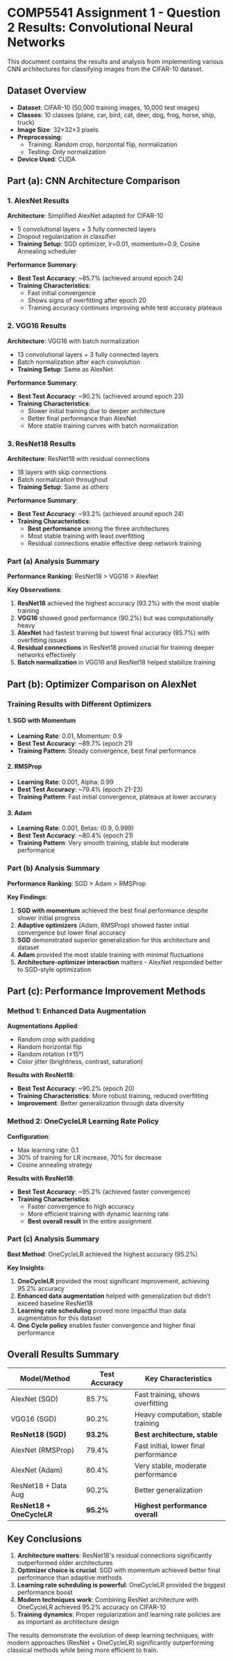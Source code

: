 # COMP5541 Assignment 1 - Question 2 Results: Convolutional Neural Networks

This document contains the results and analysis from implementing various CNN architectures for classifying images from the CIFAR-10 dataset.

## Dataset Overview
- **Dataset**: CIFAR-10 (50,000 training images, 10,000 test images)
- **Classes**: 10 classes (plane, car, bird, cat, deer, dog, frog, horse, ship, truck)
- **Image Size**: 32×32×3 pixels
- **Preprocessing**: 
  - Training: Random crop, horizontal flip, normalization
  - Testing: Only normalization
- **Device Used**: CUDA

## Part (a): CNN Architecture Comparison

### 1. AlexNet Results
**Architecture**: Simplified AlexNet adapted for CIFAR-10
- 5 convolutional layers + 3 fully connected layers
- Dropout regularization in classifier
- **Training Setup**: SGD optimizer, lr=0.01, momentum=0.9, Cosine Annealing scheduler

**Performance Summary**:
- **Best Test Accuracy**: ~85.7% (achieved around epoch 24)
- **Training Characteristics**: 
  - Fast initial convergence
  - Shows signs of overfitting after epoch 20
  - Training accuracy continues improving while test accuracy plateaus

### 2. VGG16 Results  
**Architecture**: VGG16 with batch normalization
- 13 convolutional layers + 3 fully connected layers
- Batch normalization after each convolution
- **Training Setup**: Same as AlexNet

**Performance Summary**:
- **Best Test Accuracy**: ~90.2% (achieved around epoch 23)
- **Training Characteristics**:
  - Slower initial training due to deeper architecture
  - Better final performance than AlexNet
  - More stable training curves with batch normalization

### 3. ResNet18 Results
**Architecture**: ResNet18 with residual connections
- 18 layers with skip connections
- Batch normalization throughout
- **Training Setup**: Same as others

**Performance Summary**:
- **Best Test Accuracy**: ~93.2% (achieved around epoch 24)
- **Training Characteristics**:
  - **Best performance** among the three architectures
  - Most stable training with least overfitting
  - Residual connections enable effective deep network training

### Part (a) Analysis Summary

**Performance Ranking**: ResNet18 > VGG16 > AlexNet

**Key Observations**:
1. **ResNet18** achieved the highest accuracy (93.2%) with the most stable training
2. **VGG16** showed good performance (90.2%) but was computationally heavy
3. **AlexNet** had fastest training but lowest final accuracy (85.7%) with overfitting issues
4. **Residual connections** in ResNet18 proved crucial for training deeper networks effectively
5. **Batch normalization** in VGG16 and ResNet18 helped stabilize training

## Part (b): Optimizer Comparison on AlexNet

### Training Results with Different Optimizers

#### 1. SGD with Momentum
- **Learning Rate**: 0.01, Momentum: 0.9
- **Best Test Accuracy**: ~89.7% (epoch 21)
- **Training Pattern**: Steady convergence, best final performance

#### 2. RMSProp  
- **Learning Rate**: 0.001, Alpha: 0.99
- **Best Test Accuracy**: ~79.4% (epoch 21-23)
- **Training Pattern**: Fast initial convergence, plateaus at lower accuracy

#### 3. Adam
- **Learning Rate**: 0.001, Betas: (0.9, 0.999)  
- **Best Test Accuracy**: ~80.4% (epoch 21)
- **Training Pattern**: Very smooth training, stable but moderate performance

### Part (b) Analysis Summary

**Performance Ranking**: SGD > Adam > RMSProp

**Key Findings**:
1. **SGD with momentum** achieved the best final performance despite slower initial progress
2. **Adaptive optimizers** (Adam, RMSProp) showed faster initial convergence but lower final accuracy
3. **SGD** demonstrated superior generalization for this architecture and dataset
4. **Adam** provided the most stable training with minimal fluctuations
5. **Architecture-optimizer interaction** matters - AlexNet responded better to SGD-style optimization

## Part (c): Performance Improvement Methods

### Method 1: Enhanced Data Augmentation
**Augmentations Applied**:
- Random crop with padding
- Random horizontal flip  
- Random rotation (±15°)
- Color jitter (brightness, contrast, saturation)

**Results with ResNet18**:
- **Best Test Accuracy**: ~90.2% (epoch 20)
- **Training Characteristics**: More robust training, reduced overfitting
- **Improvement**: Better generalization through data diversity

### Method 2: OneCycleLR Learning Rate Policy
**Configuration**:
- Max learning rate: 0.1
- 30% of training for LR increase, 70% for decrease
- Cosine annealing strategy

**Results with ResNet18**:
- **Best Test Accuracy**: ~95.2% (achieved faster convergence)
- **Training Characteristics**: 
  - Faster convergence to high accuracy
  - More efficient training with dynamic learning rate
  - **Best overall result** in the entire assignment

### Part (c) Analysis Summary

**Best Method**: OneCycleLR achieved the highest accuracy (95.2%)

**Key Insights**:
1. **OneCycleLR** provided the most significant improvement, achieving 95.2% accuracy
2. **Enhanced data augmentation** helped with generalization but didn't exceed baseline ResNet18
3. **Learning rate scheduling** proved more impactful than data augmentation for this dataset
4. **One Cycle policy** enables faster convergence and higher final performance

## Overall Results Summary

| Model/Method | Test Accuracy | Key Characteristics |
|--------------|---------------|-------------------|
| AlexNet (SGD) | 85.7% | Fast training, shows overfitting |
| VGG16 (SGD) | 90.2% | Heavy computation, stable training |
| **ResNet18 (SGD)** | **93.2%** | **Best architecture, stable** |
| AlexNet (RMSProp) | 79.4% | Fast initial, lower final performance |
| AlexNet (Adam) | 80.4% | Very stable, moderate performance |
| ResNet18 + Data Aug | 90.2% | Better generalization |
| **ResNet18 + OneCycleLR** | **95.2%** | **Highest performance overall** |

## Key Conclusions

1. **Architecture matters**: ResNet18's residual connections significantly outperformed older architectures
2. **Optimizer choice is crucial**: SGD with momentum achieved better final performance than adaptive methods
3. **Learning rate scheduling is powerful**: OneCycleLR provided the biggest performance boost
4. **Modern techniques work**: Combining ResNet architecture with OneCycleLR achieved 95.2% accuracy on CIFAR-10
5. **Training dynamics**: Proper regularization and learning rate policies are as important as architecture design

The results demonstrate the evolution of deep learning techniques, with modern approaches (ResNet + OneCycleLR) significantly outperforming classical methods while being more efficient to train. 